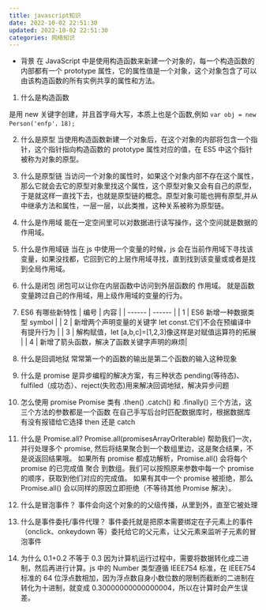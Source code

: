 ```yaml
---
title: javascript知识
date: 2022-10-02 22:51:30
updated: 2022-10-02 22:51:30
categories: 网络知识
---
```


- 背景
  在 JavaScript 中是使用构造函数来新建一个对象的，每一个构造函数的内部都有一个 prototype 属性，它的属性值是一个对象，这个对象包含了可以由该构造函数的所有实例共享的属性和方法。

1. 什么是构造函数

是用 new 关键字创建，并且首字母大写，本质上也是个函数,例如
`var obj = new Person('enfp'，18);`

2. 什么是原型
   当使用构造函数新建一个对象后，在这个对象的内部将包含一个指针，这个指针指向构造函数的 prototype 属性对应的值，在 ES5 中这个指针被称为对象的原型。

3. 什么是原型链
   当访问一个对象的属性时，如果这个对象内部不存在这个属性，那么它就会去它的原型对象里找这个属性，这个原型对象又会有自己的原型，于是就这样一直找下去，也就是原型链的概念。原型对象可能也拥有原型,并从中继承方法和属性，一层一层，以此类推，这种关系被称为原型链。

4. 什么是作用域
   能在一定空间里可以对数据进行读写操作，这个空间就是数据的作用域。

5. 什么是作用域链
   当在 js 中使用一个变量的时候，js 会在当前作用域下寻找该变量，如果没找都，它回到它的上层作用域寻找，直到找到该变量或或者是找到全局作用域。

6. 什么是闭包
   闭包可以让你在内层函数中访问到外层函数的 作用域。
   就是函数变量跨过自己的作用域，用上级作用域的变量的行为。

7. ES6 有哪些新特性
   | 编号 | 内容 |
   | ------ | ------ |
   | 1 | ES6 新增一种数据类型 symbol |
   | 2 | 新增两个声明变量的关键字 let const.它们不会在预编译中有提升行为 |
   | 3 | 解构赋值，let [a,b,c]=[1,2,3]像这样是对赋值运算符的拓展 |
   | 4 | 新增了箭头函数，解决了函数关键字声明的麻烦|

8. 什么是回调地狱
   常常第一个的函数的输出是第二个函数的输入这种现象

9. 什么是 promise
   是异步编程的解决方案，有三种状态 pending(等待态)、fulfiled（成功态）、reject(失败态)用来解决回调地狱，解决异步问题

10. 怎么使用 promise
    Promise 类有 .then() .catch() 和 .finally() 三个方法，这三个方法的参数都是一个函数
    在自己手写后台时匹配数据库时，根据数据库 有没有报错给它选择 then 还是 catch

11. 什么是 Promise.all?
    Promise.all(promisesArrayOrIterable) 帮助我们一次，并行处理多个 promise, 然后将结果聚合到一个数组里边，这是聚合结果，不是说返回结果哦。
    如果所有 promise 都成功解析，Promise.all() 会将每个 promise 的已完成值 聚合 到数组。我们可以按照原来参数中每一个 promise 的顺序，获取到他们对应的完成值。
    如果有其中一个 promise 被拒绝，那么 Promise.all() 会以同样的原因立即拒绝（不等待其他 Promise 解决）。

12. 什么是冒泡事件？
    事件会向这个对象的的父级传播，从里到外，直至它被处理

13. 什么是事件委托/事件代理？
    事件委托就是把原本需要绑定在子元素上的事件（onclick、onkeydown 等）委托给它的父元素，让父元素来监听子元素的冒泡事件

14. 为什么 0.1+0.2 不等于 0.3
    因为计算机运行过程中，需要将数据转化成二进制，然后再进行计算。js 中的 Number 类型遵循 IEEE754 标准，在 IEEE754 标准的 64 位浮点数相加，因为浮点数自身小数位数的限制而截断的二进制在转化为十进制，就变成 0.30000000000000004，所以在计算时会产生误差。
